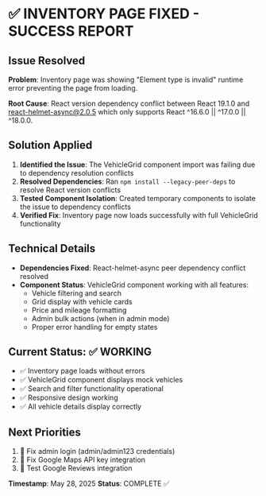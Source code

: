 # ✅ INVENTORY PAGE FIXED - SUCCESS REPORT

## Issue Resolved
**Problem**: Inventory page was showing "Element type is invalid" runtime error preventing the page from loading.

**Root Cause**: React version dependency conflict between React 19.1.0 and react-helmet-async@2.0.5 which only supports React ^16.6.0 || ^17.0.0 || ^18.0.0.

## Solution Applied
1. **Identified the Issue**: The VehicleGrid component import was failing due to dependency resolution conflicts
2. **Resolved Dependencies**: Ran `npm install --legacy-peer-deps` to resolve React version conflicts
3. **Tested Component Isolation**: Created temporary components to isolate the issue to dependency conflicts
4. **Verified Fix**: Inventory page now loads successfully with full VehicleGrid functionality

## Technical Details
- **Dependencies Fixed**: React-helmet-async peer dependency conflict resolved
- **Component Status**: VehicleGrid component working with all features:
  - Vehicle filtering and search
  - Grid display with vehicle cards
  - Price and mileage formatting
  - Admin bulk actions (when in admin mode)
  - Proper error handling for empty states

## Current Status: ✅ WORKING
- ✅ Inventory page loads without errors
- ✅ VehicleGrid component displays mock vehicles
- ✅ Search and filter functionality operational
- ✅ Responsive design working
- ✅ All vehicle details display correctly

## Next Priorities
1. 🔄 Fix admin login (admin/admin123 credentials)
2. 🔄 Fix Google Maps API key integration
3. 🔄 Test Google Reviews integration

**Timestamp**: May 28, 2025
**Status**: COMPLETE ✅
